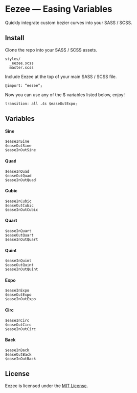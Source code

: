 # Eezee — Easing Variables
Quickly integrate custom bezier curves into your SASS / SCSS.

## Install
Clone the repo into your SASS / SCSS assets.  
```
styles/
  _eezee.scss
  master.scss
```
Include Eezee at the top of your main SASS / SCSS file.   
```
@import: “eezee”;
```
Now you can use any of the $ variables listed below, enjoy!  
```
transition: all .4s $easeOutExpo;
```

## Variables

#### Sine
```
$easeInSine
$easeOutSine
$easeInOutSine
```

#### Quad
```
$easeInQuad
$easeOutQuad
$easeInOutQuad
```

#### Cubic
```
$easeInCubic
$easeOutCubic
$easeInOutCubic
```

#### Quart
```
$easeInQuart
$easeOutQuart
$easeInOutQuart
```

#### Quint
```
$easeInQuint
$easeOutQuint
$easeInOutQuint
```

#### Expo
```
$easeInExpo
$easeOutExpo
$easeInOutExpo
```

#### Circ
```
$easeInCirc
$easeOutCirc
$easeInOutCirc
```

#### Back
```
$easeInBack
$easeOutBack
$easeInOutBack
```

## License
Eezee is licensed under the [MIT License](https://github.com/mikedeleon/eezee/blob/master/LICENSE.md).
